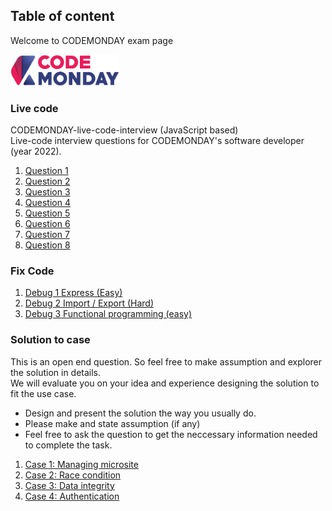 ## Table of content
Welcome to CODEMONDAY exam page

<img src="assets/codemonday-logo-hor.png"  height="50">

### Live code
CODEMONDAY-live-code-interview (JavaScript based) \
Live-code interview questions for CODEMONDAY's software developer (year 2022).

1. [Question 1](/pages/live-code-1.md)
2. [Question 2](/pages/live-code-2.md)
3. [Question 3](/pages/live-code-3.md)
4. [Question 4](/pages/live-code-4.md)
4. [Question 5](/pages/live-code-5.md)
4. [Question 6](/pages/live-code-6.md)
4. [Question 7](/pages/live-code-7.md)
4. [Question 8](/pages/live-code-8.md)

### Fix Code
1. [Debug 1 Express (Easy)](/pages/debug-1.md)
2. [Debug 2 Import / Export (Hard)](/pages/debug-2.md)
3. [Debug 3 Functional programming (easy)](/pages/debug-3.md)

### Solution to case
This is an open end question. So feel free to make assumption and explorer the solution in details. \
We will evaluate you on your idea and experience designing the solution to fit the use case.

* Design and present the solution the way you usually do.
* Please make and state assumption (if any)
* Feel free to ask the question to get the neccessary information needed to complete the task.

1. [Case 1: Managing microsite](/pages/case-1.md)
2. [Case 2: Race condition](/pages/case-2.md)
3. [Case 3: Data integrity](/pages/case-3.md)
4. [Case 4: Authentication](/pages/case-4.md)
